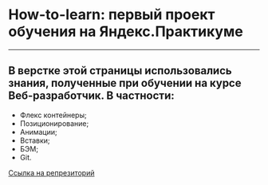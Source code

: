 # How-to-learn: первый проект обучения на Яндекс.Практикуме
------
## В верстке этой страницы использовались знания, полученные при обучении на курсе Веб-разработчик. В частности: 
* Флекс контейнеры;
* Позиционирование;
* Анимации;
* Вставки; 
* БЭМ; 
* Git.

[Ссылка на репрезиторий](https://github.com/Konstnatin001/how-to-learn)